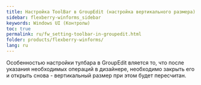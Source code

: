 ```yaml
---
title: Настройка ToolBar в GroupEdit (настройка вертикального размера)
sidebar: flexberry-winforms_sidebar
keywords: Windows UI (Контролы)
toc: true
permalink: ru/fw_setting-toolbar-in-groupedit.html
folder: products/flexberry-winforms/
lang: ru
---
```


Особенностью настройки тулбара в GroupEdit вляется то, что после указания необходимых операций в дизайнере, необходимо закрыть его и открыть снова - вертикальный размер при этом будет пересчитан.